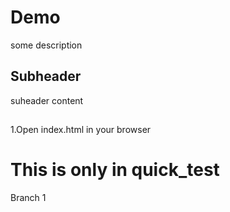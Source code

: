 # Demo

some description

## Subheader

suheader content

##

1.Open index.html in your browser

# This is only in quick_test

Branch 1

